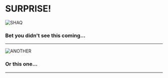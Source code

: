 # SURPRISE!

![SHAQ](https://i.imgur.com/NGmApWE.jpg)

### Bet you didn't see this coming...
***

![ANOTHER](https://i.imgur.com/6BoJWbb.jpg)

### Or this one...
***
